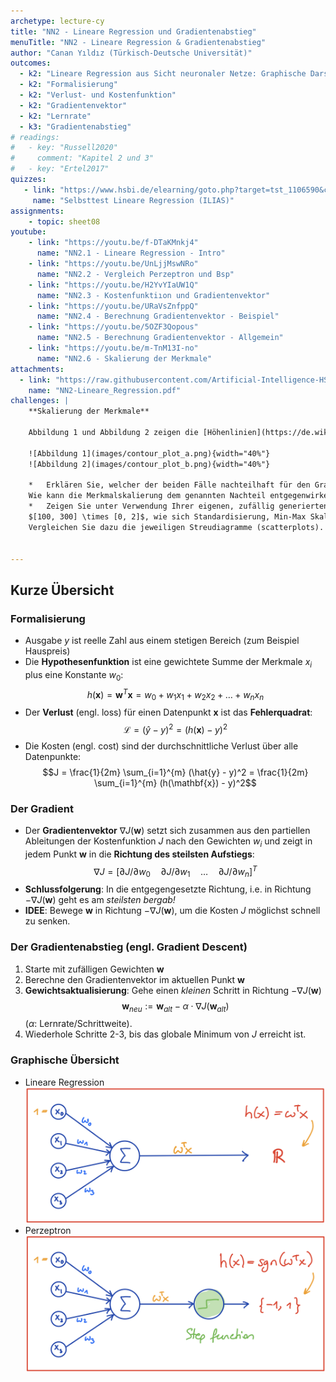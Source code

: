 ```yaml
---
archetype: lecture-cy
title: "NN2 - Lineare Regression und Gradientenabstieg"
menuTitle: "NN2 - Lineare Regression & Gradientenabstieg"
author: "Canan Yıldız (Türkisch-Deutsche Universität)"
outcomes:
  - k2: "Lineare Regression aus Sicht neuronaler Netze: Graphische Darstellung, Vergleich mit Perzeptron"
  - k2: "Formalisierung"
  - k2: "Verlust- und Kostenfunktion"
  - k2: "Gradientenvektor"
  - k2: "Lernrate"
  - k3: "Gradientenabstieg"
# readings:
#   - key: "Russell2020"
#     comment: "Kapitel 2 und 3"
#   - key: "Ertel2017"
quizzes:
   - link: "https://www.hsbi.de/elearning/goto.php?target=tst_1106590&client_id=FH-Bielefeld"
     name: "Selbsttest Lineare Regression (ILIAS)"
assignments:
    - topic: sheet08
youtube:
    - link: "https://youtu.be/f-DTaKMnkj4"
      name: "NN2.1 - Lineare Regression - Intro"
    - link: "https://youtu.be/UnLjjMswNRo"
      name: "NN2.2 - Vergleich Perzeptron und Bsp"
    - link: "https://youtu.be/H2YvYIaUW1Q"
      name: "NN2.3 - Kostenfunktiıon und Gradientenvektor"
    - link: "https://youtu.be/URaVsZnfppQ"
      name: "NN2.4 - Berechnung Gradientenvektor - Beispiel"
    - link: "https://youtu.be/5OZF3Qopous"
      name: "NN2.5 - Berechnung Gradientenvektor - Allgemein"
    - link: "https://youtu.be/m-TnM13I-no"
      name: "NN2.6 - Skalierung der Merkmale"
attachments:
  - link: "https://raw.githubusercontent.com/Artificial-Intelligence-HSBI-TDU/KI-Vorlesung/master/lecture/nn/files/NN2-Lineare_Regression.pdf"
    name: "NN2-Lineare_Regression.pdf"
challenges: |
    **Skalierung der Merkmale**

    Abbildung 1 und Abbildung 2 zeigen die [Höhenlinien](https://de.wikipedia.org/wiki/H%C3%B6henlinie) ([Contour Lines](https://en.wikipedia.org/wiki/Contour_line)) von zwei Kostenfunktionen.
 
    ![Abbildung 1](images/contour_plot_a.png){width="40%"}
    ![Abbildung 2](images/contour_plot_b.png){width="40%"}

    *   Erklären Sie, welcher der beiden Fälle nachteilhaft für den Gradientenabstieg Algorithmus ist. Wo liegt der Nachteil? 
    Wie kann die Merkmalskalierung dem genannten Nachteil entgegenwirken?
    *   Zeigen Sie unter Verwendung Ihrer eigenen, zufällig generierten Datenpunkte aus dem Bereich 
    $[100, 300] \times [0, 2]$, wie sich Standardisierung, Min-Max Skalierung und Normalisierung auf die Daten auswirken.
    Vergleichen Sie dazu die jeweiligen Streudiagramme (scatterplots). Sie können hierzu das folgende [**Jupyter Notebook**](files/Feature_Scaling_Starter.ipynb) als Startpunkt benutzen.


---
```



## Kurze Übersicht

### Formalisierung
*   Ausgabe $y$ ist reelle Zahl aus einem stetigen Bereich (zum Beispiel Hauspreis)
*   Die **Hypothesenfunktion** ist eine gewichtete Summe der Merkmale $x_i$ plus eine Konstante $w_0$:
    $$h(\mathbf{x}) = \mathbf{w}^T\mathbf{x} = w_0 + w_1x_1 + w_2x_2 + \ldots + w_nx_n$$
*   Der **Verlust** (engl. loss) für einen Datenpunkt $\mathbf{x}$ ist das **Fehlerquadrat**:
    $$\mathcal{L} = (\hat{y} - y)^2 = (h(\mathbf{x}) - y)^2$$
*   Die Kosten (engl. cost) sind der durchschnittliche Verlust über alle Datenpunkte:
    $$J = \frac{1}{2m} \sum_{i=1}^{m} (\hat{y} - y)^2 = \frac{1}{2m} \sum_{i=1}^{m} (h(\mathbf{x}) - y)^2$$


### Der Gradient
*   Der **Gradientenvektor** $\nabla J(\mathbf{w})$ setzt sich zusammen aus den partiellen Ableitungen der Kostenfunktion $J$ nach den Gewichten $w_i$ und zeigt in jedem Punkt $\mathbf{w}$ in die **Richtung des steilsten Aufstiegs**:
    $$\nabla J = [ \partial J / \partial w_0
    \quad \partial J / \partial w_1 \quad \ldots
    \quad \partial J / \partial w_n]^T$$
*   **Schlussfolgerung**: In die entgegengesetzte Richtung, i.e. in Richtung $-\nabla J(\mathbf{w})$ geht es am *steilsten bergab!*
*   **IDEE**: Bewege $\mathbf{w}$ in Richtung $-\nabla J(\mathbf{w})$, um die Kosten $J$ möglichst schnell zu senken.


### Der Gradientenabstieg (engl. Gradient Descent)
1.   Starte mit zufälligen Gewichten $\mathbf{w}$
2.   Berechne den Gradientenvektor im aktuellen Punkt $\mathbf{w}$
3.   **Gewichtsaktualisierung**: Gehe einen *kleinen* Schritt in Richtung $-\nabla J(\mathbf{w})$
    $$\mathbf{w} _{neu} := \mathbf{w} _{alt} - \alpha \cdot \nabla J(\mathbf{w} _{alt})$$
    ($\alpha$: Lernrate/Schrittweite).
4.  Wiederhole Schritte 2-3, bis das globale Minimum von $J$ erreicht ist.


### Graphische Übersicht
*   Lineare Regression
    ![](images/lin_reg_nn.png)
*   Perzeptron
    ![](images/perzeptron_nn.png)

